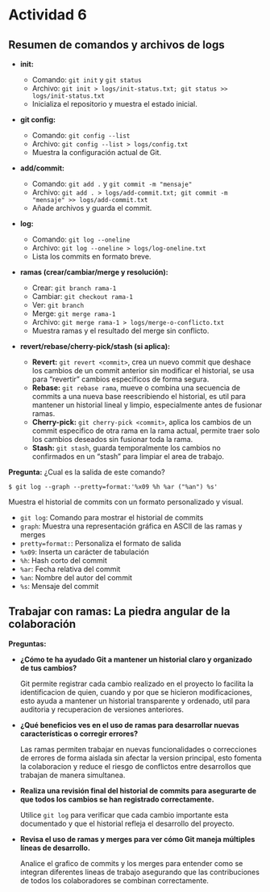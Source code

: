 # Actividad 6

## Resumen de comandos y archivos de logs

- **init:**
  - Comando: `git init` y `git status`
  - Archivo: `git init > logs/init-status.txt; git status >> logs/init-status.txt`
  - Inicializa el repositorio y muestra el estado inicial.
  
- **git config:**
  - Comando: `git config --list`
  - Archivo: `git config --list > logs/config.txt`
  - Muestra la configuración actual de Git.


- **add/commit:**
  - Comando: `git add .` y `git commit -m "mensaje"`
  - Archivo: `git add . > logs/add-commit.txt; git commit -m "mensaje" >> logs/add-commit.txt`
  - Añade archivos y guarda el commit.

- **log:**
  - Comando: `git log --oneline`
  - Archivo: `git log --oneline > logs/log-oneline.txt`
  - Lista los commits en formato breve.

- **ramas (crear/cambiar/merge y resolución):**
  - Crear: `git branch rama-1`
  - Cambiar: `git checkout rama-1`
  - Ver: `git branch`
  - Merge: `git merge rama-1`
  - Archivo: `git merge rama-1 > logs/merge-o-conflicto.txt`
  - Muestra ramas y el resultado del merge sin conflicto.

- **revert/rebase/cherry-pick/stash (si aplica):**
  - **Revert:** `git revert <commit>`, crea un nuevo commit que deshace los cambios de un commit anterior sin modificar el historial, se usa para “revertir” cambios especificos de forma segura.
  - **Rebase:** `git rebase rama`, mueve o combina una secuencia de commits a una nueva base reescribiendo el historial, es util para mantener un historial lineal y limpio, especialmente antes de fusionar ramas.
  - **Cherry-pick:** `git cherry-pick <commit>`, aplica los cambios de un commit especifico de otra rama en la rama actual, permite traer solo los cambios deseados sin fusionar toda la rama.
  - **Stash:** `git stash`, guarda temporalmente los cambios no confirmados en un “stash” para limpiar el area de trabajo.
  

**Pregunta:** ¿Cual es la salida de este comando?

```git
$ git log --graph --pretty=format:'%x09 %h %ar ("%an") %s'
```
Muestra el historial de commits con un formato personalizado y visual.
- `git log`: Comando para mostrar el historial de commits
- `graph`: Muestra una representación gráfica en ASCII de las ramas y merges
- `pretty=format:`: Personaliza el formato de salida
- `%x09`: Inserta un carácter de tabulación
- `%h`: Hash corto del commit 
- `%ar`: Fecha relativa del commit
- `%an`: Nombre del autor del commit
- `%s`: Mensaje del commit

## Trabajar con ramas: La piedra angular de la colaboración

**Preguntas:**

* **¿Cómo te ha ayudado Git a mantener un historial claro y organizado de tus cambios?**

    Git permite registrar cada cambio realizado en el proyecto lo facilita la identificacion de quien, cuando y por que se hicieron modificaciones, esto ayuda a mantener un historial transparente y ordenado, util para auditoria y recuperacion de versiones anteriores.

* **¿Qué beneficios ves en el uso de ramas para desarrollar nuevas características o corregir errores?**

    Las ramas permiten trabajar en nuevas funcionalidades o correcciones de errores de forma aislada sin afectar la version principal, esto fomenta la colaboracion y reduce el riesgo de conflictos entre desarrollos que trabajan de manera simultanea.

* **Realiza una revisión final del historial de commits para asegurarte de que todos los cambios se han registrado correctamente.**

    Utilice `git log` para verificar que cada cambio importante esta documentado y que el historial refleja el desarrollo del proyecto.

* **Revisa el uso de ramas y merges para ver cómo Git maneja múltiples líneas de desarrollo.**

    Analice el grafico de commits y los merges para entender como se integran diferentes lineas de trabajo asegurando que las contribuciones de todos los colaboradores se combinan correctamente.

